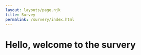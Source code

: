 ```yaml
---
layout: layouts/page.njk
title: Survey
permalink: /survery/index.html
---
```

<html>
<h1>Hello, welcome to the survery</h1>

<script defer>

window.Kno = {

kno_id: 'B0F38NN-60F4SAJ-QY8ZKT9-16ZHSAD', // this is the API key found in the "custom" integration in Settings -> Integration

customer: {

platform: 'CUSTOM', // required. Accepts CUSTOM, WOOCOMMERCE, etc, or anything you want to add.

shop: 'emmettnaughton.com',

email: 'enaughton5@example.com', // required if no phone.

phone: '1234567894', // required if no email. Must use this format.

id: 'id-from-some-platform', // optional. Must be a string.

lifetime_spent: 452.12,

lifetime_orders: 2

},

order: {

// platform: 'CUSTOM', // highly recommended if you collect data from multiple order systems. Will Accepts CUSTOM, WOOCOMMERCE, etc, or anything you want to add. Defaults to customer.platform when not found.

id: '1234567892', // required. Must be a string.

total_price: 1000,

currency: '',

},

survey : {

//id: '824b9cec-1bf6-457b-9a58-6a3888fcdeaf', // optional. the Kno id of your survey. Found in the url when editing a survey. Doesn't need to be set.

selector: 'div#example_element_for_insert' // required. The element you want to attach the survey to. Survey will be inserted after this element.

}

};

/\* Kno Custom Integration

\\* all available fields

\\* must be snake_case

{

customer: {

phone: string required (or email),

email: string required (or phone)

shop: string required,

platform: string required,

accepts_marketing: boolean,

id: string,

first_name: string,

last_name: string,

address1: string,

address2: string,

city: string,

zip: string or number,

province: string,

country: string,

country_code: string,

latitude: string,

longitude: string,

company: string,

lifetime_orders: number,

lifetime_spent: number,

},

order: {

id: string required,

total_price: number required,

platform: string,

order_number: string,

billing_address: {

address1: string,

address2: string,

city: string,

zip: string or number,

province: string,

country: string,

country_code: string,

},

currency: string,

platform_customer_id: string,

customer_locale: string,

discount_codes: string,

presentment_currency: string,

shipping_address: {

address1: string,

address2: string,

city: string,

zip: string or number

province: string,

country: string,

country_code: string,

},

subtotal_price: string,

total_tax: string,

},

survey: {

id: string,

selector: string,

},

}

\\*/



</script>

<!-- insert your script

found in the Settings -> Survey Settings -> Miscellaneous

\-->

<script src="https://www.knocdn.com/v1/embed.js?id=f33d093a-e0ba-4854-a121-a9963f0f9fad"></script>

<div id="example_element_for_insert"></div>

</html>